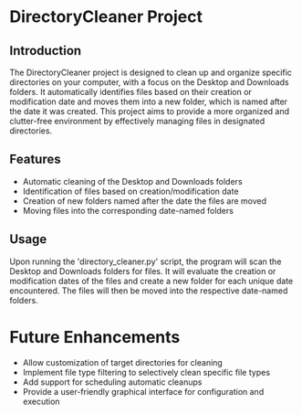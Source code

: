 # DirectoryCleaner Project

## Introduction
The DirectoryCleaner project is designed to clean up and organize specific directories on your computer, with a focus on the Desktop and Downloads folders. It automatically identifies files based on their creation or modification date and moves them into a new folder, which is named after the date it was created. This project aims to provide a more organized and clutter-free environment by effectively managing files in designated directories.

## Features
- Automatic cleaning of the Desktop and Downloads folders
- Identification of files based on creation/modification date
- Creation of new folders named after the date the files are moved
- Moving files into the corresponding date-named folders

## Usage
Upon running the 'directory_cleaner.py' script, the program will scan the Desktop and Downloads folders for files. It will evaluate the creation or modification dates of the files and create a new folder for each unique date encountered. The files will then be moved into the respective date-named folders.

# Future Enhancements
- Allow customization of target directories for cleaning
- Implement file type filtering to selectively clean specific file types
- Add support for scheduling automatic cleanups
- Provide a user-friendly graphical interface for configuration and execution